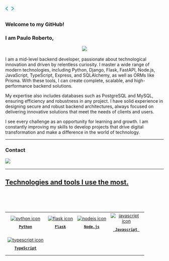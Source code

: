 <div>
 <align="center"><img src="https://github.com/Prdsilva80/Prdsilva80/blob/main/code.gif" height="28"/>
 <h3 align="left">
     Welcome to my GitHub!
 </h3>

### I am Paulo Roberto,
<p align="center">
      <a href="https://github.com/DenverCoder1/readme-typing-svg"><img src="https://readme-typing-svg.herokuapp.com/?lines=Mid-level%20Backend%20Developer%20;Always%20Learning%20New%20Things!&font=Fira%20Code&center=true&width=440&height=45&color=f75c7e&vCenter=true&size=22"></a>
    </p>
I am a mid-level backend developer, passionate about technological innovation and driven by relentless curiosity. I master a wide range of modern technologies, including Python, Django, Flask, FastAPI, Node.js, JavaScript, TypeScript, Express, and SQLAlchemy, as well as ORMs like Prisma. With these tools, I can create complete, scalable, and high-performance backend solutions.

My expertise also includes databases such as PostgreSQL and MySQL, ensuring efficiency and robustness in any project. I have solid experience in designing secure and robust backend architectures, always focused on delivering innovative solutions that meet the needs of clients and users.

I see every challenge as an opportunity for learning and growth. I am constantly improving my skills to develop projects that drive digital transformation and make a difference in the world of technology.




 
 ---
 

 ### Contact 
 
<a href = "mailto:probertos717@gmail.com"><img src="https://img.shields.io/badge/Gmail-D14836?style=for-the-badge&logo=gmail&logoColor=white" target="_blank">
 
 ---
 
 ## Technologies and tools I use the most.
 <br><br><br>
 
<table align="center" height="490px">
    <td align="center">
      <img src="https://skillicons.dev/icons?i=python" width="65px" alt="python icon"/><br>
      <sub>
        <b>
          <pre>Python</pre>
        </b>
      </sub>
    </td>
    <td align="center">
      <img src="https://skillicons.dev/icons?i=flask" width="65px" alt="flask icon"/><br>
      <sub>
        <b>
          <pre>Flask</pre>
        </b>
      </sub>
    </td>
        <td align="center">
      <img src="https://skillicons.dev/icons?i=nodejs" width="65px" alt="nodejs icon"/><br>
      <sub>
        <b>
          <pre>Node.js</pre>
        </b>
      </sub>
    </td>
    <td align="center" width="100px;">
      <img src="https://skillicons.dev/icons?i=javascript" width="65px" alt="javascript icon"/><br>
      <sub>
        <b>
          <pre>&emsp;Javascript&emsp;</pre>
        </b>
      </sub>
    </td>
  </tr>
  <tr>
  <tr>
    <td align="center">
      <img src="https://skillicons.dev/icons?i=typescript" width="65px" alt="typescript icon"/><br>
      <sub>
        <b>
          <pre>TypeScript</pre>
        </b>
      </sub>
    </td>